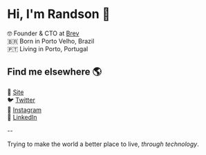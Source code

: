 # Hi, I'm **Randson** 👋

🤓 Founder & CTO at [Brev](https://brev.app) <br />
🇧🇷 Born in Porto Velho, Brazil <br />
🇵🇹 Living in Porto, Portugal <br />

## Find me elsewhere 🌎

🚀 [Site](https://rands0n.com) <br /> 
🐦 [Twitter](https://twitter.com/rands0n) <br />
📸 [Instagram](https://instagram.com/rands0n) <br />
💼 [LinkedIn](htpps://linkedin.com/in/rands0n)

--

Trying to make the world a better place to live, _through technology_.
